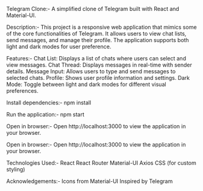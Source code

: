 Telegram Clone:-
A simplified clone of Telegram built with React and Material-UI.



Description:-
This project is a responsive web application that mimics some of the core functionalities of Telegram. It allows users to view chat lists, send messages, and manage their profile. The application supports both light and dark modes for user preference.



Features:-
Chat List: Displays a list of chats where users can select and view messages.
Chat Thread: Displays messages in real-time with sender details.
Message Input: Allows users to type and send messages to selected chats.
Profile: Shows user profile information and settings.
Dark Mode: Toggle between light and dark modes for different visual preferences.


Install dependencies:-
npm install


Run the application:-
npm start


Open in browser:-
Open http://localhost:3000 to view the application in your browser.


Open in browser:-
Open http://localhost:3000 to view the application in your browser.


Technologies Used:-
React
React Router
Material-UI
Axios
CSS (for custom styling)


Acknowledgements:-
Icons from Material-UI
Inspired by Telegram
